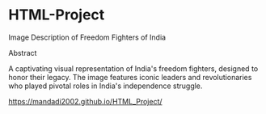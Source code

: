 # HTML-Project
Image Description of Freedom Fighters of India

Abstract

A captivating visual representation of India's freedom fighters, designed to honor their legacy. The image features iconic leaders and revolutionaries who played pivotal roles in India's independence struggle.


https://mandadi2002.github.io/HTML_Project/
